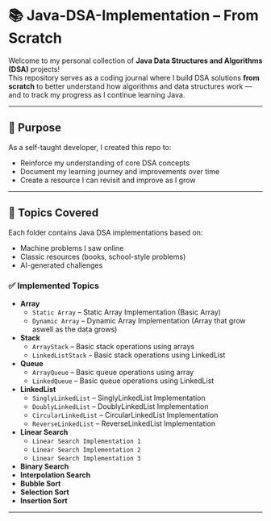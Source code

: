 # 📚 Java-DSA-Implementation – From Scratch

Welcome to my personal collection of **Java Data Structures and Algorithms (DSA)** projects!  
This repository serves as a coding journal where I build DSA solutions **from scratch** to better understand how algorithms and data structures work — and to track my progress as I continue learning Java.

---

## 🚀 Purpose

As a self-taught developer, I created this repo to:

- Reinforce my understanding of core DSA concepts
- Document my learning journey and improvements over time
- Create a resource I can revisit and improve as I grow

---

## 🧠 Topics Covered

Each folder contains Java DSA implementations based on:
- Machine problems I saw online
- Classic resources (books, school-style problems)
- AI-generated challenges

### ✅ Implemented Topics
- **Array**
  - `Static Array` – Static Array Implementation (Basic Array)
  - `Dynamic Array` – Dynamic Array Implementation (Array that grow aswell as the data grows)
- **Stack**
  - `ArrayStack` – Basic stack operations using arrays
  - `LinkedListStack` – Basic stack operations using LinkedList
- **Queue**
  - `ArrayQueue` – Basic queue operations using array
  - `LinkedQueue` – Basic queue operations using LinkedList
- **LinkedList**
  - `SinglyLinkedList` – SinglyLinkedList Implementation
  - `DoublyLinkedList` – DoublyLinkedList Implementation
  - `CircularLinkedList` – CircularLinkedList Implementation
  - `ReverseLinkedList` – ReverseLinkedList Implementation
- **Linear Search**
  - `Linear Search Implementation 1`
  - `Linear Search Implementation 2`
  - `Linear Search Implementation 3`
- **Binary Search**
- **Interpolation Search**
- **Bubble Sort**
- **Selection Sort**
- **Insertion Sort**
---
